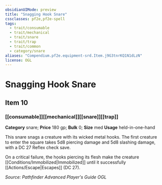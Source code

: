```yaml
---
obsidianUIMode: preview
title: "Snagging Hook Snare"
cssclasses: pf2e,pf2e-spell
tags:
  - trait/consumable
  - trait/mechanical
  - trait/snare
  - trait/trap
  - trait/common
  - category/snare
aliases: "Compendium.pf2e.equipment-srd.Item.j9G3tnrKQ1N1dLzN"
license: OGL
---
```

# Snagging Hook Snare
## Item 10
### [[consumable]][[mechanical]][[snare]][[trap]]

**Category** snare; 
**Price** 180 gp; 
**Bulk** 0; **Size** med
**Usage** held-in-one-hand

This snare snags a creature with its wicked metal hooks. The first creature to enter the square takes 5d8 piercing damage and 5d8 slashing damage, with a DC 27 Reflex check save.

On a critical failure, the hooks piercing its flesh make the creature [[Conditions/Immobilized|Immobilized]] until it successfully [[Actions/Escape|Escapes]] (DC 27).

*Source: Pathfinder Advanced Player's Guide*
*OGL*